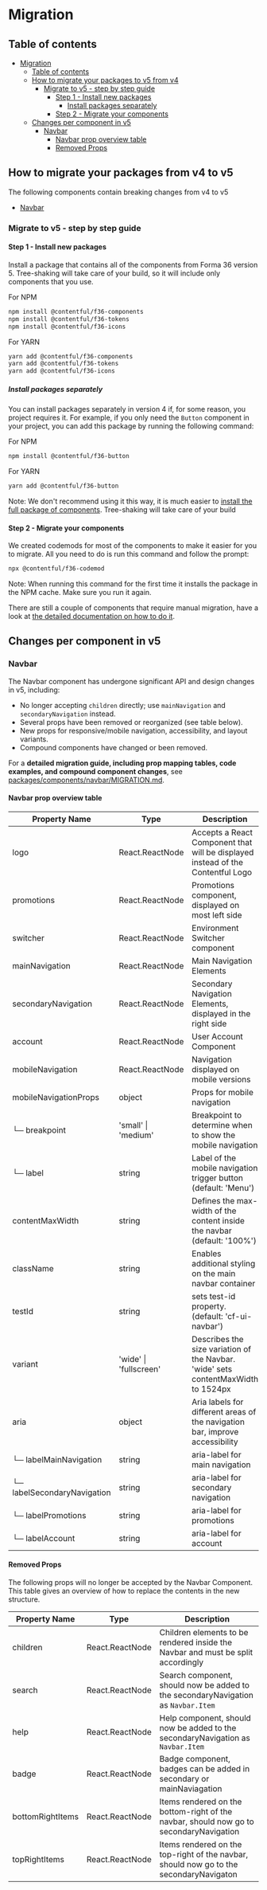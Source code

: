 # Migration

## Table of contents

- [Migration](#migration)
  - [Table of contents](#table-of-contents)
  - [How to migrate your packages to v5 from v4](#how-to-migrate-your-packages-to-v5-from-v4)
    - [Migrate to v5 - step by step guide](#migrate-to-v5---step-by-step-guide)
      - [Step 1 - Install new packages](#step-1---install-new-packages)
        - [Install packages separately](#install-packages-separately)
      - [Step 2 - Migrate your components](#step-2---migrate-your-components)
  - [Changes per component in v5](#changes-per-component-in-v5)
    - [Navbar](#navbar)
      - [Navbar prop overview table](#navbar-prop-overview-table)
      - [Removed Props](#removed-props)

## How to migrate your packages from v4 to v5

The following components contain breaking changes from v4 to v5

- [Navbar](#navbar)

### Migrate to v5 - step by step guide

#### Step 1 - Install new packages

Install a package that contains all of the components from Forma 36 version 5. Tree-shaking will take care of your build, so it will include only components that you use.

For NPM

```bash
npm install @contentful/f36-components
npm install @contentful/f36-tokens
npm install @contentful/f36-icons
```

For YARN

```bash
yarn add @contentful/f36-components
yarn add @contentful/f36-tokens
yarn add @contentful/f36-icons
```

##### Install packages separately

You can install packages separately in version 4 if, for some reason, you project requires it.
For example, if you only need the `Button` component in your project, you can add this package by running the following command:

For NPM

```bash
npm install @contentful/f36-button
```

For YARN

```bash
yarn add @contentful/f36-button
```

Note: We don't recommend using it this way, it is much easier to [install the full package of components](#Step-1-install-new-packages). Tree-shaking will take care of your build

#### Step 2 - Migrate your components

We created codemods for most of the components to make it easier for you to migrate. All you need to do is run this command and follow the prompt:

```bash
npx @contentful/f36-codemod
```

Note: When running this command for the first time it installs the package in the NPM cache. Make sure you run it again.

There are still a couple of components that require manual migration, have a look at [the detailed documentation on how to do it](#changes-per-component-in-v4).

## Changes per component in v5

### Navbar

The Navbar component has undergone significant API and design changes in v5, including:

- No longer accepting `children` directly; use `mainNavigation` and `secondaryNavigation` instead.
- Several props have been removed or reorganized (see table below).
- New props for responsive/mobile navigation, accessibility, and layout variants.
- Compound components have changed or been removed.

For a **detailed migration guide, including prop mapping tables, code examples, and compound component changes**, see [packages/components/navbar/MIGRATION.md](./packages/components/navbar/MIGRATION.md).

#### Navbar prop overview table

| Property Name               | Type                       | Description                                                                       | Status     |
| --------------------------- | -------------------------- | --------------------------------------------------------------------------------- | ---------- |
| logo                        | React.ReactNode            | Accepts a React Component that will be displayed instead of the Contentful Logo   | new        |
| promotions                  | React.ReactNode            | Promotions component, displayed on most left side                                 | new        |
| switcher                    | React.ReactNode            | Environment Switcher component                                                    | no Changes |
| mainNavigation              | React.ReactNode            | Main Navigation Elements                                                          | new        |
| secondaryNavigation         | React.ReactNode            | Secondary Navigation Elements, displayed in the right side                        | new        |
| account                     | React.ReactNode            | User Account Component                                                            | no Changes |
| mobileNavigation            | React.ReactNode            | Navigation displayed on mobile versions                                           | new        |
| mobileNavigationProps       | object                     | Props for mobile navigation                                                       | new        |
| └─ breakpoint               | 'small' &#124; 'medium'    | Breakpoint to determine when to show the mobile navigation                        |            |
| └─ label                    | string                     | Label of the mobile navigation trigger button (default: 'Menu')                   |            |
| contentMaxWidth             | string                     | Defines the max-width of the content inside the navbar (default: '100%')          | no Changes |
| className                   | string                     | Enables additional styling on the main navbar container                           | no Changes |
| testId                      | string                     | sets test-id property. (default: 'cf-ui-navbar')                                  | no Changes |
| variant                     | 'wide' &#124; 'fullscreen' | Describes the size variation of the Navbar. 'wide' sets contentMaxWidth to 1524px | new        |
| aria                        | object                     | Aria labels for different areas of the navigation bar, improve accessibility      | new        |
| └─ labelMainNavigation      | string                     | aria-label for main navigation                                                    |            |
| └─ labelSecondaryNavigation | string                     | aria-label for secondary navigation                                               |            |
| └─ labelPromotions          | string                     | aria-label for promotions                                                         |            |
| └─ labelAccount             | string                     | aria-label for account                                                            |            |

#### Removed Props

The following props will no longer be accepted by the Navbar Component. This table gives an overview of how to replace the contents in the new structure.

| Property Name    | Type            | Description                                                                            |
| ---------------- | --------------- | -------------------------------------------------------------------------------------- |
| children         | React.ReactNode | Children elements to be rendered inside the Navbar and must be split accordingly       |
| search           | React.ReactNode | Search component, should now be added to the secondaryNavigation as `Navbar.Item`      |
| help             | React.ReactNode | Help component, should now be added to the secondaryNavigation as `Navbar.Item`        |
| badge            | React.ReactNode | Badge component, badges can be added in secondary or mainNaviagation                   |
| bottomRightItems | React.ReactNode | Items rendered on the bottom-right of the navbar, should now go to secondaryNavigation |
| topRightItems    | React.ReactNode | Items rendered on the top-right of the navbar, should now go to the secondaryNavigaton |
